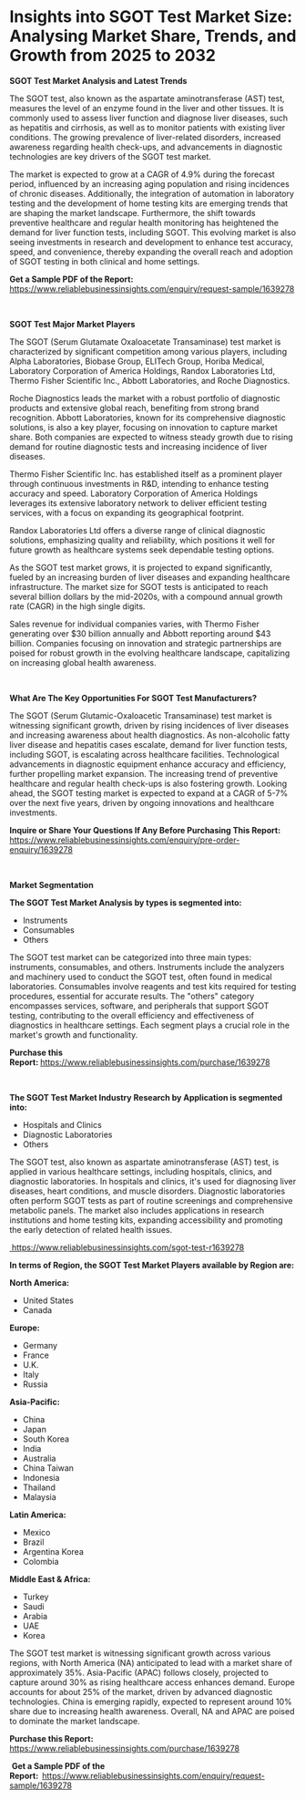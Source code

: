 <p><h1>Insights into SGOT Test Market Size: Analysing Market Share, Trends, and Growth from 2025 to 2032</h1></p><p><strong>SGOT Test Market Analysis and Latest Trends</strong></p>
<p><p>The SGOT test, also known as the aspartate aminotransferase (AST) test, measures the level of an enzyme found in the liver and other tissues. It is commonly used to assess liver function and diagnose liver diseases, such as hepatitis and cirrhosis, as well as to monitor patients with existing liver conditions. The growing prevalence of liver-related disorders, increased awareness regarding health check-ups, and advancements in diagnostic technologies are key drivers of the SGOT test market.</p><p>The market is expected to grow at a CAGR of 4.9% during the forecast period, influenced by an increasing aging population and rising incidences of chronic diseases. Additionally, the integration of automation in laboratory testing and the development of home testing kits are emerging trends that are shaping the market landscape. Furthermore, the shift towards preventive healthcare and regular health monitoring has heightened the demand for liver function tests, including SGOT. This evolving market is also seeing investments in research and development to enhance test accuracy, speed, and convenience, thereby expanding the overall reach and adoption of SGOT testing in both clinical and home settings.</p></p>
<p><strong>Get a Sample PDF of the Report:&nbsp;</strong> <a href="https://www.reliablebusinessinsights.com/enquiry/request-sample/1639278?utm_campaign=2238&utm_medium=2&utm_source=Github&utm_content=ia&utm_term=16042025&utm_id=sgot-test">https://www.reliablebusinessinsights.com/enquiry/request-sample/1639278</a></p>
<p>&nbsp;</p>
<p><strong>SGOT Test Major Market Players</strong></p>
<p><p>The SGOT (Serum Glutamate Oxaloacetate Transaminase) test market is characterized by significant competition among various players, including Alpha Laboratories, Biobase Group, ELITech Group, Horiba Medical, Laboratory Corporation of America Holdings, Randox Laboratories Ltd, Thermo Fisher Scientific Inc., Abbott Laboratories, and Roche Diagnostics. </p><p>Roche Diagnostics leads the market with a robust portfolio of diagnostic products and extensive global reach, benefiting from strong brand recognition. Abbott Laboratories, known for its comprehensive diagnostic solutions, is also a key player, focusing on innovation to capture market share. Both companies are expected to witness steady growth due to rising demand for routine diagnostic tests and increasing incidence of liver diseases.</p><p>Thermo Fisher Scientific Inc. has established itself as a prominent player through continuous investments in R&D, intending to enhance testing accuracy and speed. Laboratory Corporation of America Holdings leverages its extensive laboratory network to deliver efficient testing services, with a focus on expanding its geographical footprint.</p><p>Randox Laboratories Ltd offers a diverse range of clinical diagnostic solutions, emphasizing quality and reliability, which positions it well for future growth as healthcare systems seek dependable testing options. </p><p>As the SGOT test market grows, it is projected to expand significantly, fueled by an increasing burden of liver diseases and expanding healthcare infrastructure. The market size for SGOT tests is anticipated to reach several billion dollars by the mid-2020s, with a compound annual growth rate (CAGR) in the high single digits.</p><p>Sales revenue for individual companies varies, with Thermo Fisher generating over $30 billion annually and Abbott reporting around $43 billion. Companies focusing on innovation and strategic partnerships are poised for robust growth in the evolving healthcare landscape, capitalizing on increasing global health awareness.</p></p>
<p>&nbsp;</p>
<p><strong>What Are The Key Opportunities For SGOT Test Manufacturers?</strong></p>
<p><p>The SGOT (Serum Glutamic-Oxaloacetic Transaminase) test market is witnessing significant growth, driven by rising incidences of liver diseases and increasing awareness about health diagnostics. As non-alcoholic fatty liver disease and hepatitis cases escalate, demand for liver function tests, including SGOT, is escalating across healthcare facilities. Technological advancements in diagnostic equipment enhance accuracy and efficiency, further propelling market expansion. The increasing trend of preventive healthcare and regular health check-ups is also fostering growth. Looking ahead, the SGOT testing market is expected to expand at a CAGR of 5-7% over the next five years, driven by ongoing innovations and healthcare investments.</p></p>
<p><strong>Inquire or Share Your Questions If Any Before Purchasing This Report:</strong> <a href="https://www.reliablebusinessinsights.com/enquiry/pre-order-enquiry/1639278?utm_campaign=2238&utm_medium=2&utm_source=Github&utm_content=ia&utm_term=16042025&utm_id=sgot-test">https://www.reliablebusinessinsights.com/enquiry/pre-order-enquiry/1639278</a></p>
<p>&nbsp;</p>
<p><strong>Market Segmentation</strong></p>
<p><strong>The SGOT Test Market Analysis by types is segmented into:</strong></p>
<p><ul><li>Instruments</li><li>Consumables</li><li>Others</li></ul></p>
<p><p>The SGOT test market can be categorized into three main types: instruments, consumables, and others. Instruments include the analyzers and machinery used to conduct the SGOT test, often found in medical laboratories. Consumables involve reagents and test kits required for testing procedures, essential for accurate results. The "others" category encompasses services, software, and peripherals that support SGOT testing, contributing to the overall efficiency and effectiveness of diagnostics in healthcare settings. Each segment plays a crucial role in the market's growth and functionality.</p></p>
<p><strong>Purchase this Report:&nbsp;</strong><a href="https://www.reliablebusinessinsights.com/purchase/1639278?utm_campaign=2238&utm_medium=2&utm_source=Github&utm_content=ia&utm_term=16042025&utm_id=sgot-test">https://www.reliablebusinessinsights.com/purchase/1639278</a></p>
<p>&nbsp;</p>
<p><strong>The SGOT Test Market Industry Research by Application is segmented into:</strong></p>
<p><ul><li>Hospitals and Clinics</li><li>Diagnostic Laboratories</li><li>Others</li></ul></p>
<p><p>The SGOT test, also known as aspartate aminotransferase (AST) test, is applied in various healthcare settings, including hospitals, clinics, and diagnostic laboratories. In hospitals and clinics, it's used for diagnosing liver diseases, heart conditions, and muscle disorders. Diagnostic laboratories often perform SGOT tests as part of routine screenings and comprehensive metabolic panels. The market also includes applications in research institutions and home testing kits, expanding accessibility and promoting the early detection of related health issues.</p></p>
<p><a href="https://www.reliablebusinessinsights.com/sgot-test-r1639278?utm_campaign=2238&utm_medium=2&utm_source=Github&utm_content=ia&utm_term=16042025&utm_id=sgot-test">&nbsp;https://www.reliablebusinessinsights.com/sgot-test-r1639278</a></p>
<p><strong>In terms of Region, the SGOT Test Market Players available by Region are:</strong></p>
<p>
    <p> <strong> North America: </strong>
        <ul>
            <li>United States</li>
            <li>Canada</li>
        </ul>
        </p> 
    <p> <strong> Europe: </strong>
        <ul>
            <li>Germany</li>
            <li>France</li>
            <li>U.K.</li>
            <li>Italy</li>
            <li>Russia</li>
        </ul>
        </p> 
    <p> <strong> Asia-Pacific: </strong>
        <ul>
            <li>China</li>
            <li>Japan</li>
            <li>South Korea</li>
            <li>India</li>
            <li>Australia</li>
            <li>China Taiwan</li>
            <li>Indonesia</li>
            <li>Thailand</li>
            <li>Malaysia</li>
        </ul>
        </p> 
    <p> <strong> Latin America: </strong>
        <ul>
            <li>Mexico</li>
            <li>Brazil</li>
            <li>Argentina Korea</li>
            <li>Colombia</li>
        </ul>
        </p> 
    <p> <strong> Middle East & Africa: </strong>
        <ul>
            <li>Turkey</li>
            <li>Saudi</li>
            <li>Arabia</li>
            <li>UAE</li>
            <li>Korea</li>
        </ul>
    </p>
    </p>
<p><p>The SGOT test market is witnessing significant growth across various regions, with North America (NA) anticipated to lead with a market share of approximately 35%. Asia-Pacific (APAC) follows closely, projected to capture around 30% as rising healthcare access enhances demand. Europe accounts for about 25% of the market, driven by advanced diagnostic technologies. China is emerging rapidly, expected to represent around 10% share due to increasing health awareness. Overall, NA and APAC are poised to dominate the market landscape.</p></p>
<p><strong>Purchase this Report: </strong><a href="https://www.reliablebusinessinsights.com/purchase/1639278?utm_campaign=2238&utm_medium=2&utm_source=Github&utm_content=ia&utm_term=16042025&utm_id=sgot-test">https://www.reliablebusinessinsights.com/purchase/1639278</a></p>
<p>&nbsp;<strong>Get a Sample PDF of the Report:&nbsp;&nbsp;</strong><a href="https://www.reliablebusinessinsights.com/enquiry/request-sample/1639278?utm_campaign=2238&utm_medium=2&utm_source=Github&utm_content=ia&utm_term=16042025&utm_id=sgot-test">https://www.reliablebusinessinsights.com/enquiry/request-sample/1639278</a></p>
<p><strong></strong></p>
<p><p></p><p></p><p></p></p>